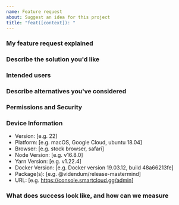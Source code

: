 ```yaml
---
name: Feature request
about: Suggest an idea for this project
title: "feat([context]): "
---
```


<!-- @format -->

<!-- Please use [context] in title to describe the package related to this issue.
Valid options are; Release, Label, Variable, Installer
context example: bug(installer): {your title here}
-->

### My feature request explained

<!-- A clear and concise description of what the problem is. E.g. I'm always frustrated when [...]

Include:
- use cases
- benefits
- goals
- does it contribute to our vision?
-->

### Describe the solution you'd like

<!-- A clear and concise description of what you want to happen. -->

### Intended users

<!-- Who will use this feature? If known, include any of the following: types of users (e.g. Developer), personas, or specific company roles (e.g. Release Manager). It's okay to write "Unknown" and fill this field in later. -->

### Describe alternatives you've considered

<!-- A clear and concise description of any alternative solutions or features you've considered. -->

### Permissions and Security

<!-- What permissions are required to perform the described actions? Are they consistent with the existing permissions as documented for users and groups as appropriate? Is the proposed behaviour consistent between the UI, API, and other access methods (e.g. email replies)? -->

### Device Information

<!-- Please tell us what devices should be able to do the feature. Please note that some devices may have differing capabilities depending on OS version. -->

<!-- Please delete all information not relivent-->

- Version: [e.g. 22]
- Platform: [e.g. macOS, Google Cloud, ubuntu 18.04]
- Browser: [e.g. stock browser, safari]
- Node Version: [e.g. v16.8.0]
- Yarn Version: [e.g. v1.22.4]
- Docker Version: [e.g. Docker version 19.03.12, build 48a66213fe]
- Package(s): [e.g. @videndum/release-mastermind]
- URL: [e.g. https://console.smartcloud.gg/admin]

### What does success look like, and how can we measure

<!-- Define both the success metrics and acceptance criteria. Note that success metrics indicate the desired business outcomes, while acceptance criteria indicate when the solution is working correctly. If there is no way to measure success, link to an issue that will implement a way to measure this. -->

<!-- Uncomment to add any other context or screenshots about the feature request here.
### Additional context
-->
